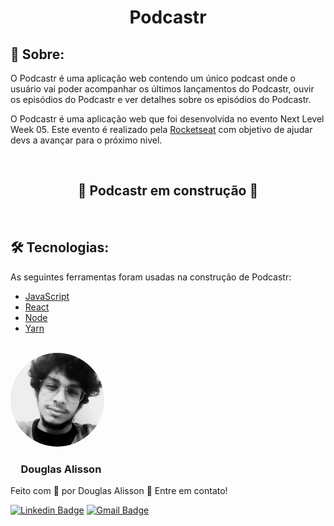 <h1 align="center">Podcastr</h1>
<h2>&#x1F4D2; Sobre:</h2>
<p>O Podcastr é uma aplicação web contendo um único podcast onde o usuário vai poder acompanhar os últimos lançamentos do Podcastr, ouvir os episódios do Podcastr e ver detalhes sobre os episódios do Podcastr.</p>
<p>O Podcastr é uma aplicação web que foi desenvolvida no evento Next Level Week 05. Este evento é realizado pela <a href="https://rocketseat.com.br/">Rocketseat</a> com objetivo de ajudar devs a avançar para o próximo nivel.</p>
<br>
<h2 align="center">&#x1F6A7 Podcastr em construção &#x1F6A7</h2>
<br>
<h2>&#x1F6E0 Tecnologias:</h2>
<p align="justify">As seguintes ferramentas foram usadas na construção de Podcastr:</p>
<ul>
    <li><a href="https://developer.mozilla.org/pt-BR/docs/Web/JavaScript/About_JavaScript">JavaScript</a></li>
    <li><a href="https://reactjs.org/">React</a></li>
    <li><a href="https://nodejs.org/en/about/">Node</a></li>
    <li><a href="https://yarnpkg.com/">Yarn</a></li>
</ul>
<br>
<img style="border-radius: 50%;" src="screenshots/perfil.jpeg" width="150px;" alt="">
<h3 style="padding-left: 1em;">Douglas Alisson</h3>
<p>Feito com &#x1F499 por Douglas Alisson &#x1F44B Entre em contato!</p>

[![Linkedin Badge](https://img.shields.io/badge/-Douglas-blue?style=flat-square&logo=Linkedin&logoColor=white&link=https://www.linkedin.com/in/douglas-alisson-da-silva-fredo-6593211a5/)](https://www.linkedin.com/in/douglas-alisson-da-silva-fredo-6593211a5/) 
[![Gmail Badge](https://img.shields.io/badge/-douglasalissonsf@gmail.com-c14438?style=flat-square&logo=Gmail&logoColor=white&link=mailto:douglasalissonsf@gmail.com)](mailto:douglasalissonsf@gmail.com)
